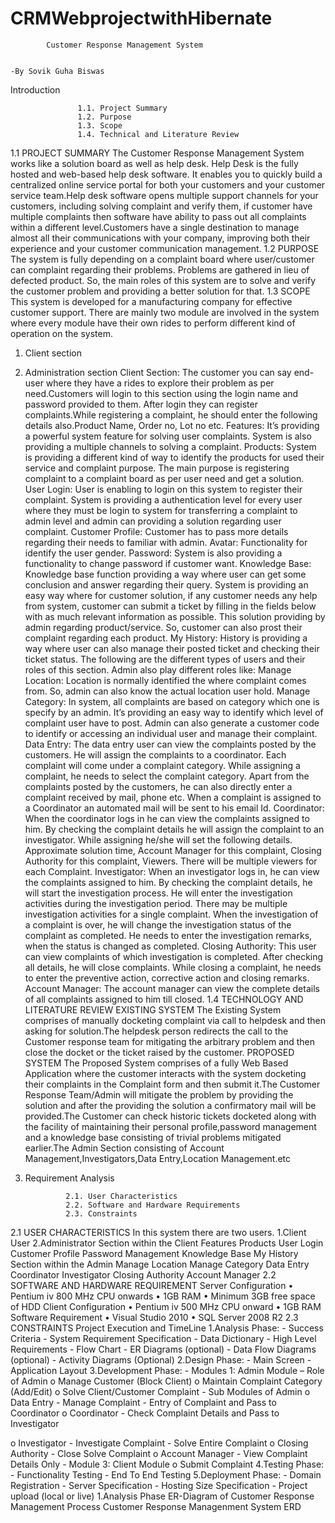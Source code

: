 # CRMWebprojectwithHibernate
            Customer Response Management System
                                                  
                                                                                                                 -By Sovik Guha Biswas
Introduction 
               
                   1.1. Project Summary
                   1.2. Purpose
                   1.3. Scope
                   1.4. Technical and Literature Review 
1.1 PROJECT SUMMARY
                                                    The Customer Response Management System works like a solution board as well as help desk. Help Desk is the fully hosted and web-based help desk software. It enables you to quickly build a centralized online service portal for both your customers and your customer service team.Help desk software opens multiple support channels for your customers, including solving complaint and verify them, if customer have multiple complaints then software have ability to pass out all complaints within a different level.Customers have a single destination to manage almost all their communications with your company, improving both their experience and your customer communication management.
1.2 PURPOSE
The system is fully depending on a complaint board where user/customer can complaint regarding their problems. Problems are gathered in lieu of defected product. So, the main roles of this system are to solve and verify the customer problem and providing a better solution for that.
1.3 SCOPE
This system is developed for a manufacturing company for effective customer support. There
are mainly two module are involved in the system where every module have their own rides to perform different kind of operation on the system.
1. Client section
2. Administration section
Client Section: The customer you can say end-user where they have a rides to explore their
problem as per need.Customers will login to this section using the login name and password provided to them. After login they can register complaints.While registering a complaint, he should enter the following details also.Product Name, Order no, Lot no etc.
Features: It’s providing a powerful system feature for solving user complaints. System is also providing a multiple channels to solving a complaint.
Products: System is providing a different kind of way to identify the products for used their
service and complaint purpose. The main purpose is registering complaint to a complaint board
as per user need and get a solution.
User Login: User is enabling to login on this system to register their complaint. System is providing a authentication level for every user where they must be login to system for transferring a complaint to admin level and admin can providing a solution regarding user complaint.
Customer Profile: Customer has to pass more details regarding their needs to familiar with
admin.
Avatar: Functionality for identify the user gender.
Password: System is also providing a functionality to change password if customer want.
Knowledge Base: Knowledge base function providing a way where user can get some
conclusion and answer regarding their query.
System is providing an easy way where for customer solution, if any customer needs any help
from system, customer can submit a ticket by filling in the fields below with as much relevant
information as possible. This solution providing by admin regarding product/service. So,
customer can also prost their complaint regarding each product.
My History: History is providing a way where user can also manage their posted ticket and
checking their ticket status.
The following are the different types of users and their roles of this section.
Admin also play different roles like:
Manage Location: Location is normally identified the where complaint comes from. So, admin can also know the actual location user hold.
Manage Category: In system, all complaints are based on category which one is specify by an
admin. It’s providing an easy way to identify which level of complaint user have to post.
Admin can also generate a customer code to identify or accessing an individual user and manage their complaint.
Data Entry: The data entry user can view the complaints posted by the customers. He will
assign the complaints to a coordinator. Each complaint will come under a complaint category.
While assigning a complaint, he needs to select the complaint category.
Apart from the complaints posted by the customers, he can also directly enter a complaint
received by mail, phone etc.
When a complaint is assigned to a Coordinator an automated mail will be sent to his email Id.
Coordinator: When the coordinator logs in he can view the complaints assigned to him. By
checking the complaint details he will assign the complaint to an investigator. While assigning
he/she will set the following details. Approximate solution time, Account Manager for this
complaint, Closing Authority for this complaint, Viewers. There will be multiple viewers for each
Complaint.
Investigator: When an investigator logs in, he can view the complaints assigned to him.
By checking the complaint details, he will start the investigation process. He will enter the
investigation activities during the investigation period. There may be multiple investigation
activities for a single complaint. When the investigation of a complaint is over, he will change
the investigation status of the complaint as completed. He needs to enter the investigation
remarks, when the status is changed as completed.
Closing Authority: This user can view complaints of which investigation is completed. After
checking all details, he will close complaints. While closing a complaint, he needs to enter the
preventive action, corrective action and closing remarks.
Account Manager: The account manager can view the complete details of all complaints
assigned to him till closed.
1.4 TECHNOLOGY AND LITERATURE REVIEW
EXISTING SYSTEM
The Existing System comprises of manually docketing complaint via call to helpdesk and then asking for solution.The helpdesk person redirects the call to the Customer response team for mitigating the arbitrary problem and then close the docket or the ticket raised by the customer.
PROPOSED SYSTEM
The Proposed System comprises of a fully Web Based Application where the customer interacts with the system docketing their complaints in the Complaint form and then submit it.The Customer Response Team/Admin will mitigate the problem by providing the solution and after the providing the solution a confirmatory mail will be provided.The Customer can check historic tickets docketed along with the facility of maintaining their personal profile,password management and a knowledge base consisting of trivial problems mitigated earlier.The Admin Section consisting of Account Management,Investigators,Data Entry,Location Management.etc
2. Requirement Analysis 
            
            
                2.1. User Characteristics
                2.2. Software and Hardware Requirements
                2.3. Constraints
2.1 USER CHARACTERISTICS 
In this system there are two users.
1.Client User
2.Administrator
Section within the Client
Features
Products
User Login
Customer Profile
Password Management
Knowledge Base
My History
Section within the Admin
Manage Location
Manage Category 
Data Entry
Coordinator
Investigator
Closing Authority
Account Manager
2.2 SOFTWARE AND HARDWARE REQUIREMENT
Server Configuration
• Pentium iv 800 MHz CPU onwards
• 1GB RAM
• Minimum 3GB free space of HDD
Client Configuration
• Pentium iv 500 MHz CPU onward
• 1GB RAM
Software Requirement
• Visual Studio 2010
• SQL Server 2008 R2
2.3 CONSTRAINTS
Project Execution and TimeLine
1.Analysis Phase:
                 - Success Criteria
                 - System Requirement Specification
                 - Data Dictionary
                 - High Level Requirements
                 - Flow Chart
                 - ER Diagrams (optional)
                 - Data Flow Diagrams (optional)
                 - Activity Diagrams (Optional)
2.Design Phase:
                 - Main Screen
                 - Application Layout
3.Development Phase:
                 - Modules 1: Admin Module – Role of Admin
 o Manage Customer (Block Client)
 o Maintain Complaint Category (Add/Edit)
 o Solve Client/Customer Complaint
                 - Sub Modules of Admin
 o Data Entry
                 - Manage Complaint
                 - Entry of Complaint and Pass to Coordinator
 o Coordinator
                 - Check Complaint Details and Pass to Investigator
 
o Investigator
                - Investigate Complaint
                - Solve Entire Complaint
 o Closing Authority
                - Close Solve Complaint
 o Account Manager
                - View Complaint Details Only
                - Module 3: Client Module
 o Submit Complaint
4.Testing Phase:
                - Functionality Testing
                - End To End Testing
5.Deployment Phase:
                - Domain Registration
                - Server Specification
                - Hosting Size Specification
                - Project upload (local or live)
1.Analysis Phase
ER-Diagram of Customer Response Management Process
Customer Response Managenment System ERD
